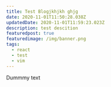 ```yaml
---
title: Test Blogjkhjkh ghjg
date: 2020-11-01T11:50:28.038Z
updatedDate: 2020-11-01T11:59:23.023Z
description: test descition
featuredpost: true
featuredimage: /img/banner.png
tags:
  - react
  - test
  - vim
---
```

Dummmy text
